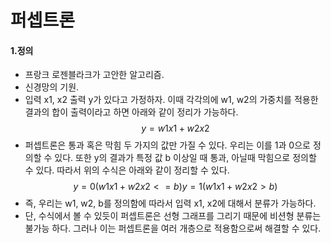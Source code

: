 퍼셉트론
=======

#### 1.정의
- 프랑크 로젠블라크가 고안한 알고리즘.
- 신경망의 기원.
- 입력 x1, x2 출력 y가 있다고 가정하자. 이때 각각의에 w1, w2의 가중치를 적용한 결과의 합이 출력이라고 하면 아래와 같이 정리가 가능하다.
$$
    y = w1x1 + w2x2
$$
- 퍼셉트론은 통과 혹은 막힘 두 가지의 값만 가질 수 있다. 우리는 이를 1과 0으로 정의할 수 있다. 또한 y의 결과가 특정 값 b 이상일 때 통과, 아닐때 막힘으로 정의할 수 있다. 따라서 위의 수식은 아래와 같이 정리할 수 있다.
$$
    y = 0 (w1x1 + w2x2 <= b)
    y = 1 (w1x1 + w2x2 >  b)
$$
- 즉, 우리는 w1, w2, b를 정의함에 따라서 입력 x1, x2에 대해서 분류가 가능하다.
- 단, 수식에서 볼 수 있듯이 퍼셉트론은 선형 그래프를 그리기 때문에 비션형 분류는 불가능 하다. 그러나 이는 퍼셉트론을 여러 개층으로 적용함으로써 해결할 수 있다.

